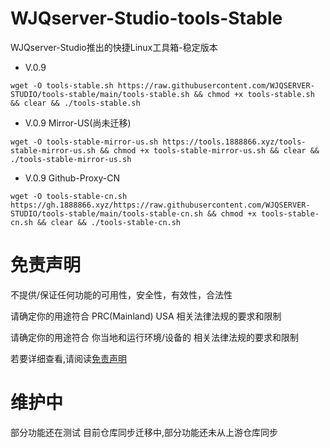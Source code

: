# WJQserver-Studio-tools-Stable
WJQserver-Studio推出的快捷Linux工具箱-稳定版本

- V.0.9

```
wget -O tools-stable.sh https://raw.githubusercontent.com/WJQSERVER-STUDIO/tools-stable/main/tools-stable.sh && chmod +x tools-stable.sh && clear && ./tools-stable.sh
```

- V.0.9 Mirror-US(尚未迁移)

```
wget -O tools-stable-mirror-us.sh https://tools.1888866.xyz/tools-stable-mirror-us.sh && chmod +x tools-stable-mirror-us.sh && clear && ./tools-stable-mirror-us.sh
```

- V.0.9 Github-Proxy-CN

```
wget -O tools-stable-cn.sh https://gh.1888866.xyz/https://raw.githubusercontent.com/WJQSERVER-STUDIO/tools-stable/main/tools-stable-cn.sh && chmod +x tools-stable-cn.sh && clear && ./tools-stable-cn.sh
```

# 免责声明

不提供/保证任何功能的可用性，安全性，有效性，合法性

请确定你的用途符合 PRC(Mainland) USA 相关法律法规的要求和限制

请确定你的用途符合 你当地和运行环境/设备的 相关法律法规的要求和限制

若要详细查看,请阅读[免责声明](https://github.com/WJQSERVER-STUDIO/tools-stable/blob/main/disclaimer.md)

# 维护中
部分功能还在测试
目前仓库同步迁移中,部分功能还未从上游仓库同步
